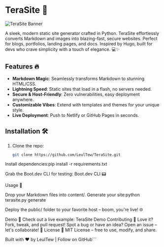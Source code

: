 # TeraSite 🚀

![TeraSite Banner](https://via.placeholder.com/1200x400?text=TeraSite+Static+Site+Generator) <!-- Replace with actual banner if available -->

A sleek, modern static site generator crafted in Python. TeraSite effortlessly converts Markdown and images into blazing-fast, secure websites. Perfect for blogs, portfolios, landing pages, and docs. Inspired by Hugo, built for devs who crave simplicity with a touch of elegance. 💻✨

## Features 🔥
- **Markdown Magic**: Seamlessly transforms Markdown to stunning HTML/CSS.
- **Lightning Speed**: Static sites that load in a flash, no servers needed.
- **Secure & Host-Friendly**: Zero vulnerabilities, easy deployment anywhere.
- **Customizable Vibes**: Extend with templates and themes for your unique style.
- **Live Deployment**: Push to Netlify or GitHub Pages in seconds.

## Installation 🛠️
1. Clone the repo:
   ```bash
   git clone https://github.com/LeulTew/TeraSite.git


Install dependencies:pip install -r requirements.txt


Grab the Boot.dev CLI for testing: Boot.dev CLI 📟

Usage 🎉

Drop your Markdown files into content/.
Generate your site:python terasite.py generate


Deploy the public/ folder to your favorite host – boom, you're live! 🌐

Demo 📸
Check out a live example: TeraSite Demo 
Contributing 🤝
Love it? Fork, tweak, and pull request! Spot a bug or have an idea? Open an issue – let's collaborate! 👏
License 📄
MIT License – free to use, modify, and share.

Built with ❤️ by LeulTew | Follow on GitHub```
